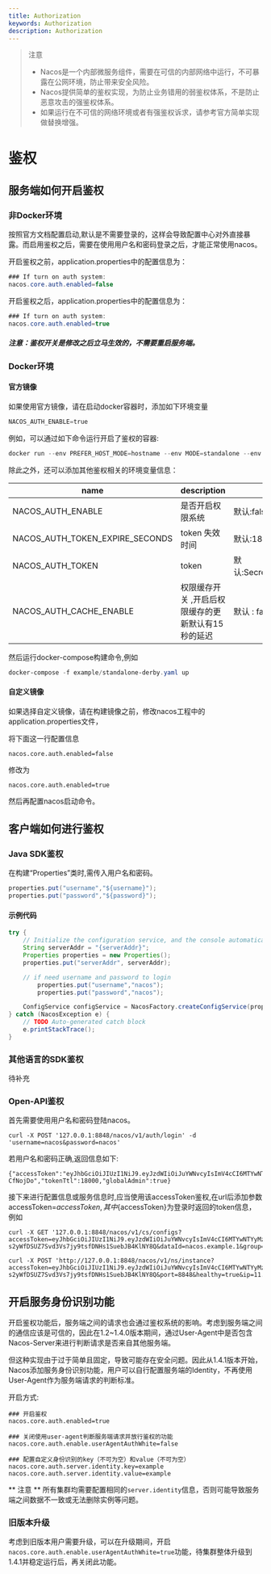 ```yaml
---
title: Authorization
keywords: Authorization
description: Authorization
---
```


> 注意
> - Nacos是一个内部微服务组件，需要在可信的内部网络中运行，不可暴露在公网环境，防止带来安全风险。
> - Nacos提供简单的鉴权实现，为防止业务错用的弱鉴权体系，不是防止恶意攻击的强鉴权体系。
> - 如果运行在不可信的网络环境或者有强鉴权诉求，请参考官方简单实现做替换增强。


# 鉴权

## 服务端如何开启鉴权

### 非Docker环境

按照官方文档配置启动,默认是不需要登录的，这样会导致配置中心对外直接暴露。而启用鉴权之后，需要在使用用户名和密码登录之后，才能正常使用nacos。

开启鉴权之前，application.properties中的配置信息为：
```java
### If turn on auth system:
nacos.core.auth.enabled=false
```
开启鉴权之后，application.properties中的配置信息为：
```java
### If turn on auth system:
nacos.core.auth.enabled=true
```

##### 注意：鉴权开关是修改之后立马生效的，不需要重启服务端。

### Docker环境

#### 官方镜像

如果使用官方镜像，请在启动docker容器时，添加如下环境变量

```powershell
NACOS_AUTH_ENABLE=true
```

例如，可以通过如下命令运行开启了鉴权的容器:

```powershell
docker run --env PREFER_HOST_MODE=hostname --env MODE=standalone --env NACOS_AUTH_ENABLE=true -p 8848:8848 nacos/nacos-server
```

除此之外，还可以添加其他鉴权相关的环境变量信息：

| name                          | description                            | option                                 |
| ----------------------------- | -------------------------------------- | -------------------------------------- |
| NACOS_AUTH_ENABLE      |  是否开启权限系统        | 默认:false|
| NACOS_AUTH_TOKEN_EXPIRE_SECONDS      |  token 失效时间 | 默认:18000                          |
| NACOS_AUTH_TOKEN      |  token        | 默认:SecretKey012345678901234567890123456789012345678901234567890123456789      |
| NACOS_AUTH_CACHE_ENABLE      |  权限缓存开关 ,开启后权限缓存的更新默认有15秒的延迟       | 默认 : false   |


然后运行docker-compose构建命令,例如
```powershell
docker-compose -f example/standalone-derby.yaml up
```

#### 自定义镜像

如果选择自定义镜像，请在构建镜像之前，修改nacos工程中的application.properties文件，

将下面这一行配置信息
```
nacos.core.auth.enabled=false
```
修改为
```
nacos.core.auth.enabled=true
```
然后再配置nacos启动命令。

## 客户端如何进行鉴权

### Java SDK鉴权

在构建“Properties”类时,需传入用户名和密码。
```java
properties.put("username","${username}");
properties.put("password","${password}");
```
#### 示例代码
```java
try {
    // Initialize the configuration service, and the console automatically obtains the following parameters through the sample code.
	String serverAddr = "{serverAddr}";
	Properties properties = new Properties();
	properties.put("serverAddr", serverAddr);

    // if need username and password to login
        properties.put("username","nacos");
        properties.put("password","nacos");

	ConfigService configService = NacosFactory.createConfigService(properties);
} catch (NacosException e) {
    // TODO Auto-generated catch block
    e.printStackTrace();
}
```
### 其他语言的SDK鉴权

待补充

### Open-API鉴权
首先需要使用用户名和密码登陆nacos。

```plain
curl -X POST '127.0.0.1:8848/nacos/v1/auth/login' -d 'username=nacos&password=nacos'
```

若用户名和密码正确,返回信息如下:

```
{"accessToken":"eyJhbGciOiJIUzI1NiJ9.eyJzdWIiOiJuYWNvcyIsImV4cCI6MTYwNTYyOTE2Nn0.2TogGhhr11_vLEjqKko1HJHUJEmsPuCxkur-CfNojDo","tokenTtl":18000,"globalAdmin":true}
```

接下来进行配置信息或服务信息时,应当使用该accessToken鉴权,在url后添加参数accessToken=${accessToken},其中${accessToken}为登录时返回的token信息，例如

```plain
curl -X GET '127.0.0.1:8848/nacos/v1/cs/configs?accessToken=eyJhbGciOiJIUzI1NiJ9.eyJzdWIiOiJuYWNvcyIsImV4cCI6MTYwNTYyMzkyM30.O-s2yWfDSUZ7Svd3Vs7jy9tsfDNHs1SuebJB4KlNY8Q&dataId=nacos.example.1&group=nacos_group'
```

```plain
curl -X POST 'http://127.0.0.1:8848/nacos/v1/ns/instance?accessToken=eyJhbGciOiJIUzI1NiJ9.eyJzdWIiOiJuYWNvcyIsImV4cCI6MTYwNTYyMzkyM30.O-s2yWfDSUZ7Svd3Vs7jy9tsfDNHs1SuebJB4KlNY8Q&port=8848&healthy=true&ip=11.11.11.11&weight=1.0&serviceName=nacos.test.3&encoding=GBK&namespaceId=n1'
```

## 开启服务身份识别功能

开启鉴权功能后，服务端之间的请求也会通过鉴权系统的影响。考虑到服务端之间的通信应该是可信的，因此在1.2~1.4.0版本期间，通过User-Agent中是否包含Nacos-Server来进行判断请求是否来自其他服务端。

但这种实现由于过于简单且固定，导致可能存在安全问题。因此从1.4.1版本开始，Nacos添加服务身份识别功能，用户可以自行配置服务端的Identity，不再使用User-Agent作为服务端请求的判断标准。

开启方式:

```
### 开启鉴权
nacos.core.auth.enabled=true

### 关闭使用user-agent判断服务端请求并放行鉴权的功能
nacos.core.auth.enable.userAgentAuthWhite=false

### 配置自定义身份识别的key（不可为空）和value（不可为空）
nacos.core.auth.server.identity.key=example
nacos.core.auth.server.identity.value=example
```

** 注意 ** 所有集群均需要配置相同的`server.identity`信息，否则可能导致服务端之间数据不一致或无法删除实例等问题。

### 旧版本升级

考虑到旧版本用户需要升级，可以在升级期间，开启`nacos.core.auth.enable.userAgentAuthWhite=true`功能，待集群整体升级到1.4.1并稳定运行后，再关闭此功能。
